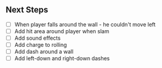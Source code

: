 ## Next Steps

- [ ] When player falls around the wall - he couldn't move left
- [ ] Add hit area around player when slam
- [ ] Add sound effects
- [ ] Add charge to rolling
- [ ] Add dash around a wall
- [ ] Add left-down and right-down dashes
